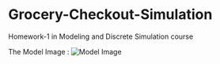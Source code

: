 # Grocery-Checkout-Simulation
Homework-1 in Modeling and Discrete Simulation course

The Model Image :
![Model Image](https://github.com/XeniaPhe/Grocery-Checkout-Simulation/Model.png)
